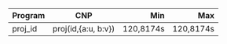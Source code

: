 Program | CNP | Min | Max
--- | --- | ---: | ---:
proj_id | proj(id,{a:u, b:v}) | 120,8174s | 120,8174s
